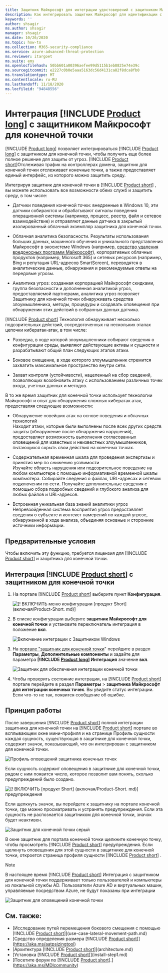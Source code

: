 ```yaml
---
title: Защитник Майкрософт для интеграции удостоверений с защитником Майкрософт для конечной точки
description: Как интегрировать защитник Майкрософт для идентификации с защитником Майкрософт для конечной точки для полного покрытия угроз
keywords: ''
author: shsagir
ms.author: shsagir
manager: shsagir
ms.date: 10/26/2020
ms.topic: how-to
ms.collection: M365-security-compliance
ms.service: azure-advanced-threat-protection
ms.reviewer: itargoet
ms.suite: ems
ms.openlocfilehash: 50bb601a00396aefee99d5115b1eb8825e74e39c
ms.sourcegitcommit: e2227c0b0e5aaa5163dc56d4131ca82f8dca8fb0
ms.translationtype: MT
ms.contentlocale: ru-RU
ms.lasthandoff: 11/18/2020
ms.locfileid: "94848556"
---
```

# <a name="integrate-product-long-with-microsoft-defender-for-endpoint"></a>Интеграция [!INCLUDE [Product long](includes/product-long.md)] с защитником Майкрософт для конечной точки

[!INCLUDE [Product long](includes/product-long.md)] позволяет интегрироваться [!INCLUDE [Product long](includes/product-long.md)] с защитником для конечной точки, чтобы получить еще более полное решение для защиты от угроз. [!INCLUDE [Product short](includes/product-short.md)]Отслеживая трафик на контроллерах домена, защитник для конечной точки отслеживает конечные точки, а также предоставляет единый интерфейс, из которого можно защитить среду.

Интегрируя защитник для конечной точки в [!INCLUDE [Product short](includes/product-short.md)] , вы можете использовать все возможности обеих служб и защитить среду, в том числе:

- Датчики поведения конечной точки: внедренные в Windows 10, эти датчики собираются и обрабатывают сигналы поведения операционной системы (например, процесс, реестр, файл и сетевое взаимодействие) и отправляют данные датчика в закрытый изолированный облачный экземпляр защитника для конечной точки.

- Облачная аналитика безопасности. Результаты использования больших данных, машинного обучения и уникального представления Майкрософт в экосистеме Windows (например, [средство удаления вредоносных программ Майкрософт](https://www.microsoft.com/download/malicious-software-removal-tool-details.aspx)), корпоративных облачных продуктов (например, Microsoft 365) и сетевых ресурсов (например, Bing и репутация URL-адресов SmartScreen), переводятся в аналитические данные, обнаружения и рекомендуемые ответы на передовые угрозы.

- Аналитика угроз: созданная корпорацией Майкрософт скидками, группа безопасности и дополненная аналитикой угроз, предоставляемой партнерами, аналитика угроз позволяет Защитнику для конечной точки обнаруживать средства злоумышленника, методы, процедуры и создавать оповещения при обнаружении этих действий в собранных данных датчика.

[!INCLUDE [Product short](includes/product-short.md)] Технология обнаруживает несколько подозрительных действий, сосредоточенных на нескольких этапах цепочки кибератак-атак, в том числе:

- Разведка, в ходе которой злоумышленники собирают сведения о конфигурации среды, выявляют действующие активы и сущности и разрабатывают общий план следующих этапов атаки.

- Боковое смещение, в ходе которого злоумышленник стремится захватить максимальное пространство внутри сети.

- Захват контроля (устойчивости), нацеленный на сбор сведений, позволяющих возобновить атаку с использованием различных точек входа, учетных данных и методов.

В то же время защитник для конечной точки использует технологии Майкрософт и опыт для обнаружения сложных кибератак атак, предоставляя следующие возможности:

- Обнаружение новейших атак на основе поведения и облачных технологий  
Находит атаки, которые были выполнены после всех других средств защиты (обнаружение после обнаружения нарушений), предоставляет возможность выполнения согласованных оповещений для известных и неизвестных злоумышленников, пытающихся скрыть свои действия на конечных точках.

- Содержательная временная шкала для проведения экспертизы и принятия мер по снижению уязвимости  
Изучайте область нарушения или подозрительное поведение на любом компьютере с помощью информативной временной шкалы компьютера. Собирайте сведения о файлах, URL-адресах и сетевом подключении по сети. Получайте дополнительные сведения с помощью сбора подробных сведений и глубокого анализа для любых файлов и URL-адресов.

- Встроенная уникальная база знаний аналитики угроз  
Непревзойденная система восприятия угроз предоставляет сведения о субъекте и контекст намерений по каждой угрозе, обнаруженной в ходе анализа, объединяя основные и сторонние источники информации.

## <a name="prerequisites"></a>Предварительные условия

Чтобы включить эту функцию, требуется лицензия для [!INCLUDE [Product short](includes/product-short.md)] и защитника для конечной точки.

<a name="how-to-integrate-azure-atp-with-microsoft-defender-atp"></a>

## <a name="how-to-integrate-product-short-with-defender-for-endpoint"></a>Интеграция [!INCLUDE [Product short](includes/product-short.md)] с защитником для конечной точки

1. На портале [!INCLUDE [Product short](includes/product-short.md)] выберите пункт **Конфигурация**.

    ![[! ВКЛЮЧИТЬ меню конфигурации [продукт Short] (включая/Product-Short. md)]](media/msde-configuration.png)
1. В списке конфигурации выберите **защитник Майкрософт для конечной точки** и установите переключатель интеграция в положение **вкл**.

    ![Включение интеграции с Защитником Windows](media/msde-enable-integration.png)

1. На [портале "защитник для конечной точки](https://securitycenter.windows.com/preferences/advanced)" перейдите в раздел **Параметры**, **Дополнительные компоненты** и задайте для параметра **[!INCLUDE [Product long](includes/product-long.md)] Интеграция** значение **вкл**.

    ![Защитник для обеспечения интеграции конечной точки](media/msde-enable.png)

1. Чтобы проверить состояние интеграции, на [!INCLUDE [Product short](includes/product-short.md)] портале перейдите в раздел **Параметры**  >  **защитника Майкрософт для интеграции конечных точек**. Вы увидите статус интеграции. Если что-то не так, появится сообщение об ошибке.

## <a name="how-it-works"></a>Принцип работы

После завершения [!INCLUDE [Product short](includes/product-short.md)] полной интеграции защитника для конечной точки на [!INCLUDE [Product short](includes/product-short.md)] портале во всплывающем окне мини-профиля и на странице Профиль сущности каждая сущность, существующая в защитнике для конечной точки, содержит значок, показывающий, что он интегрирован с защитником для конечной точки.

 ![Профиль оповещений защитника конечных точек](media/profile-alerts-msde.png)

Если сущность содержит оповещения в защитнике для конечной точки, рядом с ним появится число, которое позволит вам понять, сколько предупреждений было создано.

 ![[! ВКЛЮЧИТЬ [продукт Short] (включая/Product-Short. md)] предупреждения](media/msde-icon-alerts.png)

Если щелкнуть значок, вы перейдете к защитнику на портале конечной точки, где можно просматривать и устранять предупреждения. Если эта сущность не распознается защитником для конечной точки, значок будет неактивен.

 ![Защитник для конечной точки серый](media/msde-grey.png)

В окне защитник для портала конечной точки щелкните конечную точку, чтобы просмотреть [!INCLUDE [Product short](includes/product-short.md)] предупреждения. Если щелкнуть оповещения для этой сущности в защитнике для конечной точки, откроется страница профиля сущности [!INCLUDE [Product short](includes/product-short.md)] .

 > [!NOTE]
 > В настоящее время [!INCLUDE [Product short](includes/product-short.md)] Интеграция с защитником для конечной точки поддерживает только пользователей и компьютеры из локальной службы AD. Пользователи Azure AD и виртуальных машин, управляемые посредством Azure, не будут показаны при интеграции

![Защитник для оповещений конечной точки](media/msde-alerts.png)

## <a name="see-also"></a>См. также:

- [Исследование путей перемещения бокового смещения с помощью [!INCLUDE [Product short](includes/product-short.md)]](use-case-lateral-movement-path.md)
- [Средство определения размера [!INCLUDE [Product short](includes/product-short.md)]](https://aka.ms/aatpsizingtool)
- [Архитектура [!INCLUDE [Product short](includes/product-short.md)]](architecture.md)
- [Установка [!INCLUDE [Product short](includes/product-short.md)]](install-step1.md)
- [Посетите форум по [!INCLUDE [Product short](includes/product-short.md)].](https://aka.ms/MDIcommunity)
